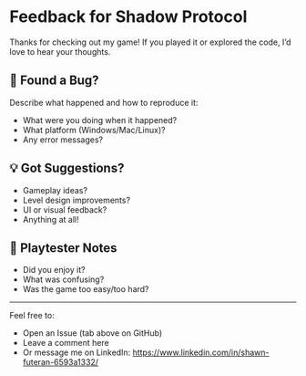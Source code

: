 # Feedback for Shadow Protocol

Thanks for checking out my game! If you played it or explored the code, I’d love to hear your thoughts.

## 🐞 Found a Bug?
Describe what happened and how to reproduce it:
- What were you doing when it happened?
- What platform (Windows/Mac/Linux)?
- Any error messages?

## 💡 Got Suggestions?
- Gameplay ideas?
- Level design improvements?
- UI or visual feedback?
- Anything at all!

## 🧪 Playtester Notes
- Did you enjoy it?
- What was confusing?
- Was the game too easy/too hard?

---

Feel free to:
- Open an Issue (tab above on GitHub)
- Leave a comment here
- Or message me on LinkedIn: https://www.linkedin.com/in/shawn-futeran-6593a1332/
